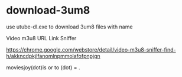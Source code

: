# download-3um8
use utube-dl.exe to download 3um8 files with name


Video m3u8 URL Link Sniffer  

https://chrome.google.com/webstore/detail/video-m3u8-sniffer-find-h/akkncdpkjlfanomlnpmmolafofpnpjgn

moviesjoy(dot)is or to (dot) = .
